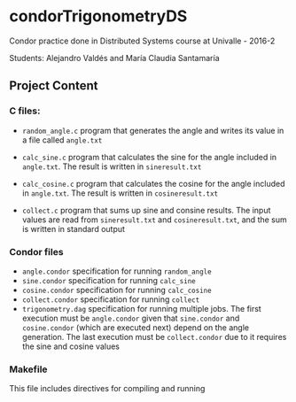 # condorTrigonometryDS
Condor practice done in Distributed Systems course at Univalle - 2016-2

Students: Alejandro Valdés and María Claudia Santamaría

## Project Content

### C files:
* `random_angle.c` program that generates the angle and writes its value in a file called `angle.txt` 

* `calc_sine.c` program that calculates the sine for the angle included in `angle.txt`. 
The result is written in `sineresult.txt`

* `calc_cosine.c` program that calculates the cosine for the angle included in `angle.txt`. 
The result is written in `cosineresult.txt`

* `collect.c` program that sums up sine and consine results. The input values are read from 
`sineresult.txt` and `cosineresult.txt`, and the sum is written in standard output 

### Condor files
* `angle.condor` specification for running `random_angle`
* `sine.condor` specification for running `calc_sine`
* `cosine.condor` specification for running `calc_cosine`
* `collect.condor` specification for running `collect`
* `trigonometry.dag` specification for running multiple jobs. The first execution must be `angle.condor` given that
`sine.condor` and `cosine.condor` (which are executed next) depend on the angle generation. The last execution must be
`collect.condor` due to it requires the sine and cosine values

### Makefile
This file includes directives for compiling and running
